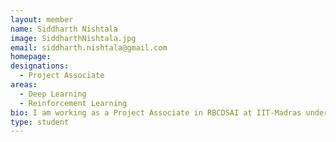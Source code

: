 ```yaml
---
layout: member
name: Siddharth Nishtala
image: SiddharthNishtala.jpg
email: siddharth.nishtala@gmail.com
homepage: 
designations: 
  - Project Associate
areas:
  - Deep Learning 
  - Reinforcement Learning
bio: I am working as a Project Associate in RBCDSAI at IIT-Madras under the guidance of Prof. Balaraman Ravindran. I graduated from Shiv Nadar University in 2019 with a bachelor's degree in Computer Science and Engineering. I am very interested in the fields of deep learning and reinforcement learning. I am currently working on deep learning for image registration and reinforcement learning in confounded environments.
type: student
---
```

